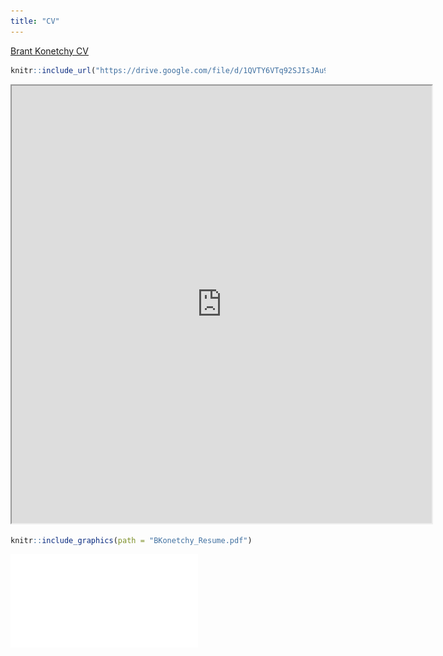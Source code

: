 ```yaml
---
title: "CV"
---
```


[Brant Konetchy CV](https://drive.google.com/file/d/1QVTY6VTq92SJIsJAu9pxVm3gc8aymJhO/view)

``` r
knitr::include_url("https://drive.google.com/file/d/1QVTY6VTq92SJIsJAu9pxVm3gc8aymJhO/view")
```

<iframe src="https://drive.google.com/file/d/1QVTY6VTq92SJIsJAu9pxVm3gc8aymJhO/view" width="672" height="700px" data-external="1">

</iframe>

``` r
knitr::include_graphics(path = "BKonetchy_Resume.pdf")
```

![](../static/BKonetchy_Resume.pdf)<!-- -->
